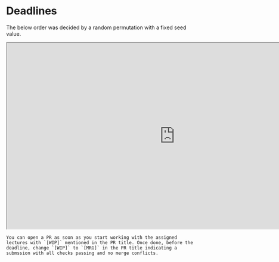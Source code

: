 # Deadlines

The below order was decided by a random permutation with a fixed seed value.

<iframe src="https://docs.google.com/spreadsheets/d/e/2PACX-1vQrNEV7uvcGd_lThIbbCqnpeiC4ThI7NlpTO4GAoS4HTc9UU04TWbYb8L6Js7MF4nGnhTiWnTj6OKFW/pubhtml?gid=812220480&amp;single=true&amp;widget=true&amp;headers=false" width=900px height=500px></iframe>

```{note}
You can open a PR as soon as you start working with the assigned lectures with `[WIP]` mentioned in the PR title. Once done, before the deadline, change `[WIP]` to `[MRG]` in the PR title indicating a submssion with all checks passing and no merge conflicts.
```
